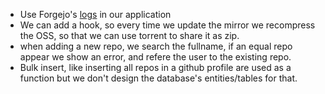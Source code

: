 - Use Forgejo's [logs](https://forgejo.org/docs/latest/admin/config-cheat-sheet/#log-log) in our application
- We can add a hook, so every time we update the mirror we recompress the OSS, so that we can use torrent to share it as zip.
- when adding a new repo, we search the fullname, if an equal repo appear we show an error, and refere the user to the existing repo.
- Bulk insert, like inserting all repos in a github profile are used as a function but we don't design the database's entities/tables for that.